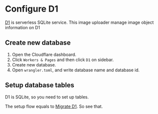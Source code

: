 # Configure D1
[D1](https://www.cloudflare.com/developer-platform/d1/) is serverless SQLite service.
This image uploader manage image object information on D1

## Create new database
1. Open the Cloudflare dashboard.
1. Click `Workers & Pages` and then click `D1` on sidebar.
1. Create new database.
1. Open `wrangler.toml`, and write database name and database id.

## Setup database tables
D1 is SQLite, so you need to set up tables.

The setup flow equals to [Migrate D1](./migrate-d1.md). So see that.